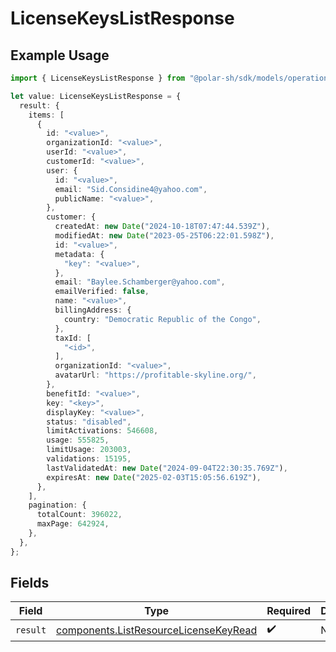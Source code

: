 # LicenseKeysListResponse

## Example Usage

```typescript
import { LicenseKeysListResponse } from "@polar-sh/sdk/models/operations";

let value: LicenseKeysListResponse = {
  result: {
    items: [
      {
        id: "<value>",
        organizationId: "<value>",
        userId: "<value>",
        customerId: "<value>",
        user: {
          id: "<value>",
          email: "Sid.Considine4@yahoo.com",
          publicName: "<value>",
        },
        customer: {
          createdAt: new Date("2024-10-18T07:47:44.539Z"),
          modifiedAt: new Date("2023-05-25T06:22:01.598Z"),
          id: "<value>",
          metadata: {
            "key": "<value>",
          },
          email: "Baylee.Schamberger@yahoo.com",
          emailVerified: false,
          name: "<value>",
          billingAddress: {
            country: "Democratic Republic of the Congo",
          },
          taxId: [
            "<id>",
          ],
          organizationId: "<value>",
          avatarUrl: "https://profitable-skyline.org/",
        },
        benefitId: "<value>",
        key: "<key>",
        displayKey: "<value>",
        status: "disabled",
        limitActivations: 546608,
        usage: 555825,
        limitUsage: 203003,
        validations: 15195,
        lastValidatedAt: new Date("2024-09-04T22:30:35.769Z"),
        expiresAt: new Date("2025-02-03T15:05:56.619Z"),
      },
    ],
    pagination: {
      totalCount: 396022,
      maxPage: 642924,
    },
  },
};
```

## Fields

| Field                                                                                          | Type                                                                                           | Required                                                                                       | Description                                                                                    |
| ---------------------------------------------------------------------------------------------- | ---------------------------------------------------------------------------------------------- | ---------------------------------------------------------------------------------------------- | ---------------------------------------------------------------------------------------------- |
| `result`                                                                                       | [components.ListResourceLicenseKeyRead](../../models/components/listresourcelicensekeyread.md) | :heavy_check_mark:                                                                             | N/A                                                                                            |